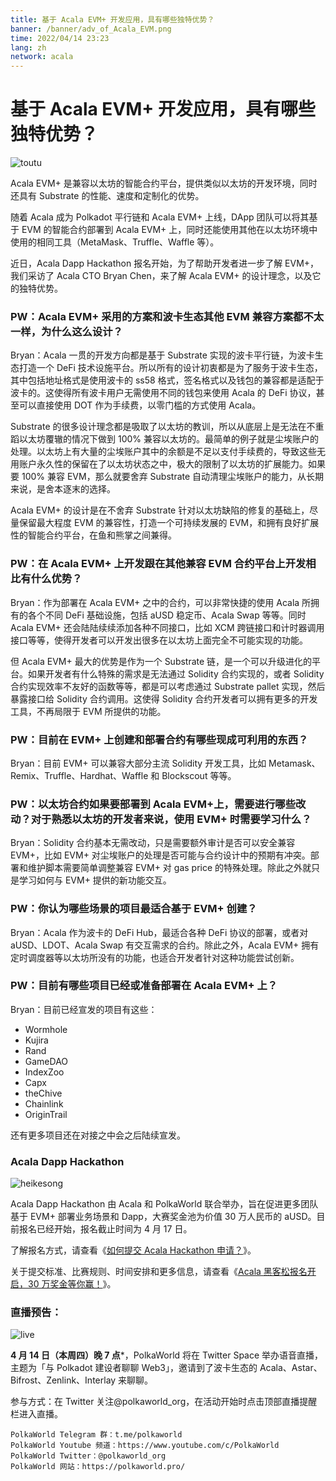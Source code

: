 ```yaml
---
title: 基于 Acala EVM+ 开发应用，具有哪些独特优势？
banner: /banner/adv_of_Acala_EVM.png
time: 2022/04/14 23:23
lang: zh
network: acala
---
```





# 基于 Acala EVM+ 开发应用，具有哪些独特优势？

![toutu](/banner/adv_of_Acala_EVM.png)   

Acala EVM+ 是兼容以太坊的智能合约平台，提供类似以太坊的开发环境，同时还具有 Substrate 的性能、速度和定制化的优势。

随着 Acala 成为 Polkadot 平行链和 Acala EVM+ 上线，DApp 团队可以将其基于 EVM 的智能合约部署到 Acala EVM+ 上，同时还能使用其他在以太坊环境中使用的相同工具（MetaMask、Truffle、Waffle 等）。

近日，Acala Dapp Hackathon 报名开始，为了帮助开发者进一步了解 EVM+，我们采访了 Acala CTO Bryan Chen，来了解 Acala EVM+ 的设计理念，以及它的独特优势。


### PW：Acala EVM+ 采用的方案和波卡生态其他 EVM 兼容方案都不太一样，为什么这么设计？

Bryan：Acala 一贯的开发方向都是基于 Substrate 实现的波卡平行链，为波卡生态打造一个 DeFi 技术设施平台。所以所有的设计初衷都是为了服务于波卡生态，其中包括地址格式是使用波卡的 ss58 格式，签名格式以及钱包的兼容都是适配于波卡的。这使得所有波卡用户无需使用不同的钱包来使用 Acala 的 DeFi 协议，甚至可以直接使用 DOT 作为手续费，以零门槛的方式使用 Acala。

Substrate 的很多设计理念都是吸取了以太坊的教训，所以从底层上是无法在不重蹈以太坊覆辙的情况下做到 100% 兼容以太坊的。最简单的例子就是尘埃账户的处理。以太坊上有大量的尘埃账户其中的余额是不足以支付手续费的，导致这些无用账户永久性的保留在了以太坊状态之中，极大的限制了以太坊的扩展能力。如果要 100% 兼容 EVM，那么就要舍弃 Substrate 自动清理尘埃账户的能力，从长期来说，是舍本逐末的选择。

Acala EVM+ 的设计是在不舍弃 Substrate 针对以太坊缺陷的修复的基础上，尽量保留最大程度 EVM 的兼容性，打造一个可持续发展的 EVM，和拥有良好扩展性的智能合约平台，在鱼和熊掌之间兼得。


### PW：在 Acala EVM+ 上开发跟在其他兼容 EVM 合约平台上开发相比有什么优势？

Bryan：作为部署在 Acala EVM+ 之中的合约，可以非常快捷的使用 Acala 所拥有的各个不同 DeFi 基础设施，包括 aUSD 稳定币、Acala Swap 等等。同时 Acala EVM+ 还会陆陆续续添加各种不同接口，比如 XCM 跨链接口和计时器调用接口等等，使得开发者可以开发出很多在以太坊上面完全不可能实现的功能。

但 Acala EVM+ 最大的优势是作为一个 Substrate 链，是一个可以升级进化的平台。如果开发者有什么特殊的需求是无法通过 Solidity 合约实现的，或者 Solidity 合约实现效率不友好的函数等等，都是可以考虑通过 Substrate pallet 实现，然后暴露接口给 Solidity 合约调用。这使得 Solidity 合约开发者可以拥有更多的开发工具，不再局限于 EVM 所提供的功能。


### PW：目前在 EVM+ 上创建和部署合约有哪些现成可利用的东西？

Bryan：目前 EVM+ 可以兼容大部分主流 Solidity 开发工具，比如 Metamask、Remix、Truffle、Hardhat、Waffle 和 Blockscout 等等。


### PW：以太坊合约如果要部署到 Acala EVM+上，需要进行哪些改动？对于熟悉以太坊的开发者来说，使用 EVM+ 时需要学习什么？

Bryan：Solidity 合约基本无需改动，只是需要额外审计是否可以安全兼容 EVM+，比如 EVM+ 对尘埃账户的处理是否可能与合约设计中的预期有冲突。部署和维护脚本需要简单调整兼容 EVM+ 对 gas price 的特殊处理。除此之外就只是学习如何与 EVM+ 提供的新功能交互。


### PW：你认为哪些场景的项目最适合基于 EVM+ 创建？

Bryan：Acala 作为波卡的 DeFi Hub，最适合各种 DeFi 协议的部署，或者对 aUSD、LDOT、Acala Swap 有交互需求的合约。除此之外，Acala EVM+ 拥有定时调度器等以太坊所没有的功能，也适合开发者针对这种功能尝试创新。


### PW：目前有哪些项目已经或准备部署在 Acala EVM+ 上？

Bryan：目前已经宣发的项目有这些：

   - Wormhole
   - Kujira
   - Rand
   - GameDAO
   - IndexZoo
   - Capx
   - theChive
   - Chainlink
   - OriginTrail

还有更多项目还在对接之中会之后陆续宣发。


### Acala Dapp Hackathon

![heikesong](/illustration/adv_of_Acala_EVM2.png)  

Acala Dapp Hackathon 由 Acala 和 PolkaWorld 联合举办，旨在促进更多团队基于 EVM+ 部署业务场景和 Dapp，大赛奖金池为价值 30 万人民币的 aUSD。目前报名已经开始，报名截止时间为 4 月 17 日。

了解报名方式，请查看《[如何提交 Acala Hackathon 申请？](http://mp.weixin.qq.com/s?__biz=MzI3MzYxNzQ0Ng==&mid=2247494466&idx=1&sn=b1169a40b9fbe1f2066834d69550f616&chksm=eb222c0bdc55a51da0a12fbf107e8e3dd32298d80ea764fc13dd1f0331e7cdc6c96cf9ab1bdc&scene=21#wechat_redirect)》。

关于提交标准、比赛规则、时间安排和更多信息，请查看《[Acala 黑客松报名开启，30 万奖金等你赢！](http://mp.weixin.qq.com/s?__biz=MzI3MzYxNzQ0Ng==&mid=2247494386&idx=1&sn=6682830e0171883115b23a1f600df01d&chksm=eb222dbbdc55a4ad4045b1b18d1388c5c446f55f9a8d35ab3fb905750574cb6ec639e1077a1e&scene=21#wechat_redirect)》。

### 直播预告：

![live](/illustration/adv_of_Acala_EVM3.png)  

**4 月 14 日（本周四）晚 7 点***，PolkaWorld 将在 Twitter Space 举办语音直播，主题为「与 Polkadot 建设者聊聊 Web3」，邀请到了波卡生态的 Acala、Astar、Bifrost、Zenlink、Interlay 来聊聊。

参与方式：在 Twitter 关注@polkaworld_org，在活动开始时点击顶部直播提醒栏进入直播。

    PolkaWorld Telegram 群：t.me/polkaworld  
    PolkaWorld Youtube 频道：https://www.youtube.com/c/PolkaWorld  
    PolkaWorld Twitter：@polkaworld_org  
    PolkaWorld 网站：https://polkaworld.pro/  
